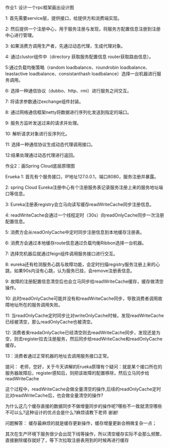 作业1: 设计一个rpc框架画出设计图 

1: 首先需要service层，提供接口，给提供方和消费端实现。 

2: 然后提供一个注册中心，用于服务注册与发现，将服务方配置信息注册到注册中心进行管理。 

3: 如果消费方调用生产者，先通过动态代理，生成代理对象。 

4: 通过clustor组件中（directory 获取服务配置信息 router获取路由信息）。

5:通过负载均衡策略（random loadbalance、roundrobin loadbalance、leastactive loadbalance、consistanthash loadbalance）选择一台机器进行服务调用。 

6: 选择一种通信协议（dubbo、http、rmi）进行服务之间交互。 

7: 将请求参数通过exchange组件封装。 

8: 通过网络通信框架netty将数据进行序列化发送到指定的端口。 

9: 服务方监听发送过来的请求并处理。 

10: 解析请求对象进行反序列化。 

11: 选择一种通信协议生成动态代理调用接口。 

12:结果处理通过动态代理进行返回。 

作业2：画Spring Cloud底层原理图 

Erueka 1: 首先有个服务接口，IP地址127.0.0.1，端口8080，服务注册并暴露。 

2: spring Cloud Eureka注册中心有个注册服务表记录服务注册上来的服务地址端口等信息。 

3: Eureka注册表registry会立马向读写缓存readWriteCache同步注册信息。 

4: readWriteCache会通过一个线程定时（30s）向readOnlyCache同步一次注册配置信息。 

5: 消费方会从readOnlyCache中定时同步注册信息到本地缓存注册表。 

6: 消费方会通过本地缓存route信息通过负载均衡Ribbon选择一台机器。 

7: 选择完机器后就通过feign组件调用服务接口进行交互。 

8: eureka还有检测服务心跳与故障功能，会定时扫描registry服务注册上来的心跳，如果90s内没有心跳，认为服务已挂，会remove注册表信息。 

9: 故障的注册配置信息清空后也会立马同步给readWriteCache缓存，缓存做清空操作。 

10: 此时readOnlyCache可能并没有和readWriteCache同步，导致消费者调用故障地址所在的服务调用失败。 

11: 当readOnlyCache定时同步比对writeOnlyCache时候，发现readWriteCache已经被清空，那么readOnlyCache也被清空。 

12: 消费者来readaOnlyCache已经清空则去readWriteCache同步，发现还是为空，则去register拉去注册服务，然后同步给readWriteCache和readOnlyCache缓存。 

13：消费者通过正常机器的地址去调用服务接口正常。 

提问： 老师，您好，关于今天讲解的Erueka原理有个疑问：就是某个接口所在的服务器故障后，register感知后，则把该故障的配置移除，然后立马同步给readWriteCache

这个过程中，readWriteCache会做全量清空的操作,后续的readOnlyCache定时比对readWriteCache后，也会做全量清空的操作?

为什么这几个缓存直接的数据同步不做增量同步的操作呢?哪些不一致就清空哪些不可以么?这种设计的优点会是什么?麻烦请教下老师 谢谢!


问题解答：
缓存最麻烦的就是缓存更新操作，缓存增量更新会稍微复杂一点；

其次在生产环境下服务很少会出现下线等操作，所以清空缓存实际不会那么频繁，直接删除缓存就好了，等下次拉取注册表用到的时候再进行缓存
